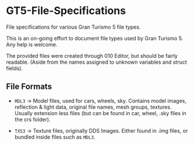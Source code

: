 # GT5-File-Specifications
File specifications for various Gran Turismo 5 file types.

This is an on-going effort to document file types used by Gran Turismo 5. 
Any help is welcome.

The provided files were created through 010 Editor, but should be fairly readable. (Aside from the names assigned to unknown variables and struct fields).

## File Formats 
* `MDL3` -> Model files, used for cars, wheels, sky. Contains model images, reflection & light data, original file names, mesh groups, textures.
  Usually extension less files (but can be found in car, wheel, .sky files in the crs folder).
  
* `TXS3` -> Texture files, originally DDS Images. Either found in .img files, or bundled inside files such as `MDL3`.
